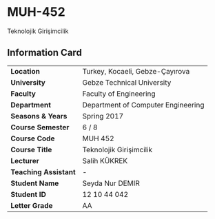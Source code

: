 # MUH-452
Teknolojik Girişimcilik

## Information Card
| | |
| --- | --- |
| **Location** | Turkey, Kocaeli, Gebze-Çayırova |
| **University** | Gebze Technical University |
| **Faculty** | Faculty of Engineering |
| **Department** | Department of Computer Engineering |
| **Seasons & Years** | Spring 2017 |
| **Course Semester** | 6 / 8 |
| **Course Code** | MUH 452 |
| **Course Title** | Teknolojik Girişimcilik |
| **Lecturer** | Salih KÜKREK |
| **Teaching Assistant** | - |
| **Student Name** | Seyda Nur DEMIR |
| **Student ID** | 12 10 44 042 |
| **Letter Grade** | AA |
